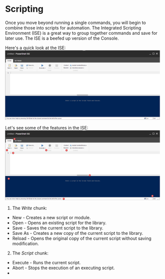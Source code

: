 # Scripting

Once you move beyond running a single commands, you will begin to combine those into scripts for automation.
The Integrated Scripting Environment (ISE) is a great way to group together commands and save for later use. The ISE is a beefed up version of the Console.

Here's a quick look at the ISE:
![ISE](images/screenshots/ise-empty.png)

Let's see some of the features in the ISE:
![ISE Numbered](images/screenshots/ise-numbered.png)

 1. The *Write* chunk:
  * New - Creates a new script or module.
  * Open - Opens an existing script for the library.
  * Save - Saves the current script to the library.
  * Save As - Creates a new copy of the current script to the library.
  * Reload - Opens the original copy of the current script without saving modification.
 2. The *Script* chunk:
  * Execute - Runs the current script.
  * Abort - Stops the execution of an executing script.
  * 